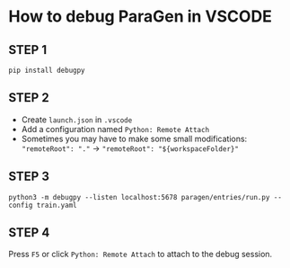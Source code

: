 # How to debug ParaGen in VSCODE

## STEP 1

`pip install debugpy`

## STEP 2

- Create `launch.json` in `.vscode`
- Add a configuration named `Python: Remote Attach`
- Sometimes you may have to make some small modifications:  `"remoteRoot": "."` -> `"remoteRoot": "${workspaceFolder}"`

## STEP 3

`python3 -m debugpy --listen localhost:5678 paragen/entries/run.py --config train.yaml`

## STEP 4

Press `F5` or click `Python: Remote Attach` to attach to the debug session.
